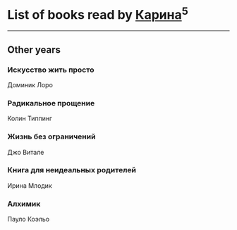 # List of books read by [Карина](https://plus.google.com/u/0/113094351246440936608/)<sup>5</sup>
---

## Other years

### Искусство жить просто
Доминик Лоро


### Радикальное прощение
Колин Типпинг


### Жизнь без ограничений
Джо Витале


### Книга для неидеальных родителей
Ирина Млодик


### Алхимик
Пауло Коэльо



